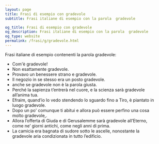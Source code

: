 ```yaml
---
layout: page
title: Frasi di esempio con gradevole 
subtitle: Frasi italiane di esempio con la parola  gradevole

og_title: Frasi di esempio con gradevole 
og_description: Frasi italiane di esempio con la parola  gradevole
og_type: website
permalink: /frasi/g/gradevole.html
---
```


Frasi italiane di esempio contenenti la parola gradevole:


- Com'è gradevole!
- Non esattamente gradevole.
- Provavo un benessere strano e gradevole.
- Il negozio in se stesso era un posto gradevole.
- anche se gradevole non è la parola giusta.
- Perché la sapienza t’entrerà nel cuore, e la scienza sarà gradevole all’anima tua.
- Efraim, quand’io lo vedo stendendo lo sguardo fino a Tiro, è piantato in luogo gradevole.
- Dopo un po' comunque ti abitui e allora può essere perfino una cosa molto gradevole,.
- Allora l’offerta di Giuda e di Gerusalemme sarà gradevole all’Eterno, come ne’ giorni antichi, come negli anni di prima.
- La camicia era bagnata di sudore sotto le ascelle, nonostante la gradevole aria condizionata in tutto l’edificio.
